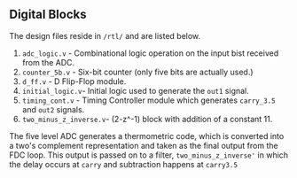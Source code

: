 ## Digital Blocks

The design files reside in `/rtl/` and are listed below.

1. `adc_logic.v` - Combinational logic operation on the input bist received from the ADC.
2. `counter_5b.v` - Six-bit counter (only five bits are actually used.)
3. `d_ff.v` - D Flip-Flop module.
4. `initial_logic.v`- Initial logic used to generate the `out1` signal.
5. `timing_cont.v` - Timing Controller module which generates `carry_3.5` and `out2` signals.
6. `two_minus_z_inverse.v`- (2-z^-1) block with addition of a constant 11.


The five level ADC generates a thermometric code, which is converted into a two's complement representation and taken as the final output from the FDC loop. This output is passed on to a filter, `two_minus_z_inverse'` in which the delay occurs at `carry` and subtraction happens at `carry3.5`
